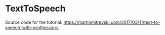 # TextToSpeech

Source code for the tutorial: https://martinmitrevski.com/2017/03/11/text-to-speech-with-synthesizers.
